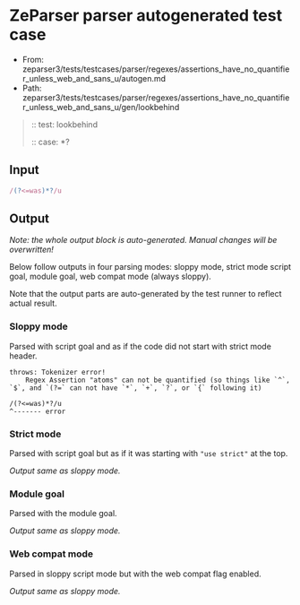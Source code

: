 # ZeParser parser autogenerated test case

- From: zeparser3/tests/testcases/parser/regexes/assertions_have_no_quantifier_unless_web_and_sans_u/autogen.md
- Path: zeparser3/tests/testcases/parser/regexes/assertions_have_no_quantifier_unless_web_and_sans_u/gen/lookbehind

> :: test: lookbehind
>
> :: case: *?

## Input


`````js
/(?<=was)*?/u
`````

## Output

_Note: the whole output block is auto-generated. Manual changes will be overwritten!_

Below follow outputs in four parsing modes: sloppy mode, strict mode script goal, module goal, web compat mode (always sloppy).

Note that the output parts are auto-generated by the test runner to reflect actual result.

### Sloppy mode

Parsed with script goal and as if the code did not start with strict mode header.

`````
throws: Tokenizer error!
    Regex Assertion "atoms" can not be quantified (so things like `^`, `$`, and `(?=` can not have `*`, `+`, `?`, or `{` following it)

/(?<=was)*?/u
^------- error
`````

### Strict mode

Parsed with script goal but as if it was starting with `"use strict"` at the top.

_Output same as sloppy mode._

### Module goal

Parsed with the module goal.

_Output same as sloppy mode._

### Web compat mode

Parsed in sloppy script mode but with the web compat flag enabled.

_Output same as sloppy mode._

